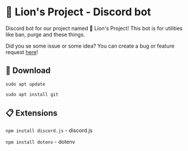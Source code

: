 # 🦁 Lion's Project - Discord bot

Discord bot for our project named 🦁 Lion's Project! This bot is for utilities like ban, purge and these things.

Did you se some issue or some idea? You can create a bug or feature request [here](https://github.com/L0stedMrlion/lionsproject-dsbot/issues)!

## 💾 Download

`sudo apt update`

`sudo apt install git`

## 📋 Extensions

`npm install discord.js` - discord.js

`npm install dotenv` - dotenv
